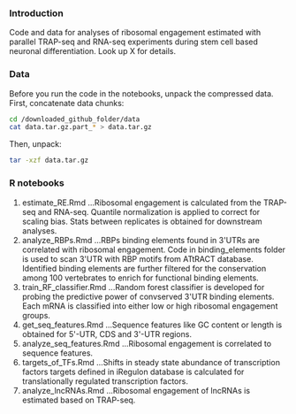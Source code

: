 ### Introduction
Code and data for analyses of ribosomal engagement estimated with parallel TRAP-seq and RNA-seq experiments during stem cell based neuronal differentiation. Look up X for details.

### Data
Before you run the code in the notebooks, unpack the compressed data.
First, concatenate data chunks:
```bash
cd /downloaded_github_folder/data
cat data.tar.gz.part_* > data.tar.gz
```
Then, unpack:
```bash
tar -xzf data.tar.gz
```

### R notebooks
1. estimate_RE.Rmd
...Ribosomal engagement is calculated from the TRAP-seq and RNA-seq. Quantile normalization is applied to correct for scaling bias. Stats between replicates is obtained for downstream analyses.
2. analyze_RBPs.Rmd
...RBPs binding elements found in 3'UTRs are correlated with ribosomal engagement. Code in binding_elements folder is used to scan 3'UTR with RBP motifs from ATtRACT database. Identified binding elements are further filtered for the conservation among 100 vertebrates to enrich for functional binding elements.
3. train_RF_classifier.Rmd
...Random forest classifier is developed for probing the predictive power of convserved 3'UTR binding elements. Each mRNA is classified into either low or high ribosomal engagement groups. 
4. get_seq_features.Rmd
...Sequence features like GC content or length is obtained for 5'-UTR, CDS and 3'-UTR regions.
5. analyze_seq_features.Rmd
...Ribosomal engagement is correlated to sequence features.
6. targets_of_TFs.Rmd
...Shifts in steady state abundance of transcription factors targets defined in iRegulon database is calculated for translationally regulated transcription factors.
7. analyze_lncRNAs.Rmd
...Ribosomal engagement of lncRNAs is estimated based on TRAP-seq.

